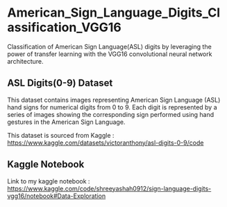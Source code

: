 # American_Sign_Language_Digits_Classification_VGG16
Classification of American Sign Language(ASL) digits by leveraging the power of transfer learning with the VGG16 convolutional neural network architecture.


## ASL Digits(0-9) Dataset
This dataset contains images representing American Sign Language (ASL) hand signs for numerical digits from 0 to 9. Each digit is represented by a series of images showing the corresponding sign performed using hand gestures in the American Sign Language.

This dataset is sourced from Kaggle : https://www.kaggle.com/datasets/victoranthony/asl-digits-0-9/code


## Kaggle Notebook
Link to my kaggle notebook : https://www.kaggle.com/code/shreeyashah0912/sign-language-digits-vgg16/notebook#Data-Exploration
